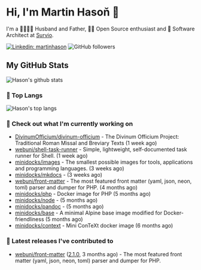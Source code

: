 # Hi, I'm Martin Hasoň 👋

I'm a 👨‍👩‍👧‍👦 Husband and Father, 🧑‍💻 Open Source enthusiast and 📐 Software Architect at [Survio](https://www.survio.com).

[![Linkedin: martinhason](https://img.shields.io/badge/-Martin%20Hasoň-blue?style=flat-square&logo=Linkedin&logoColor=white&link=https://www.linkedin.com/in/martinhason/)](https://www.linkedin.com/in/martinhason/)
![GitHub followers](https://img.shields.io/github/followers/hason?label=Follow&style=social)


## My GitHub Stats
![Hason's github stats](https://github-readme-stats.vercel.app/api?username=hason&show_icons=true&include_all_commits=true&theme=dracula&hide_border=true&hide_title=true)

### 💾 Top Langs
![Hason's top langs](https://github-readme-stats.vercel.app/api/top-langs/?username=hason&layout=compact&theme=dracula&hide_border=true&hide_title=true)

### 👷 Check out what I'm currently working on

- [DivinumOfficium/divinum-officium](https://github.com/DivinumOfficium/divinum-officium) - The Divinum Officium Project: Traditional Roman Missal and Breviary Texts (1 week ago)
- [webuni/shell-task-runner](https://github.com/webuni/shell-task-runner) - Simple, lightweight, self-documented task runner for Shell. (1 week ago)
- [minidocks/images](https://github.com/minidocks/images) - The smallest possible images for tools, applications and programming languages. (3 weeks ago)
- [minidocks/mkdocs](https://github.com/minidocks/mkdocs) -  (3 weeks ago)
- [webuni/front-matter](https://github.com/webuni/front-matter) - The most featured front matter (yaml, json, neon, toml) parser and dumper for PHP. (4 months ago)
- [minidocks/php](https://github.com/minidocks/php) - Docker image for PHP (5 months ago)
- [minidocks/node](https://github.com/minidocks/node) -  (5 months ago)
- [minidocks/pandoc](https://github.com/minidocks/pandoc) -  (5 months ago)
- [minidocks/base](https://github.com/minidocks/base) - A minimal Alpine base image modified for Docker-friendliness (5 months ago)
- [minidocks/context](https://github.com/minidocks/context) - Mini ConTeXt docker image (6 months ago)

### 🔭 Latest releases I've contributed to

- [webuni/front-matter](https://github.com/webuni/front-matter) ([2.1.0](https://github.com/webuni/front-matter/releases/tag/2.1.0), 3 months ago) - The most featured front matter (yaml, json, neon, toml) parser and dumper for PHP.
